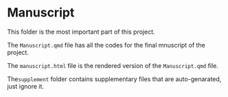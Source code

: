 # Manuscript

This folder is the most important part of this project.

The `Manuscript.qmd` file has all the codes for the final mnuscript of the project.

The `manuscript.html` file is the rendered version of the `Manuscript.qmd` file.

The`supplement` folder contains supplementary files that are auto-genarated, just ignore  it.
